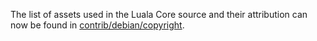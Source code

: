 The list of assets used in the Luala Core source and their attribution can now be found in [contrib/debian/copyright](../contrib/debian/copyright).
